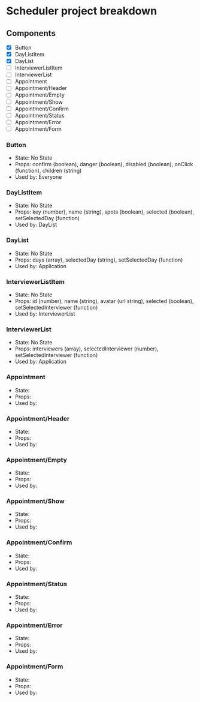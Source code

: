 # Scheduler project breakdown

## Components

- [x] Button
- [x] DayListItem
- [x] DayList
- [ ] InterviewerListItem
- [ ] InterviewerList
- [ ] Appointment
- [ ] Appointment/Header
- [ ] Appointment/Empty
- [ ] Appointment/Show
- [ ] Appointment/Confirm
- [ ] Appointment/Status
- [ ] Appointment/Error
- [ ] Appointment/Form

### Button

- State: No State
- Props: confirm (boolean), danger (boolean), disabled (boolean), onClick (function), children (string)
- Used by: Everyone

### DayListItem

- State: No State
- Props: key (number), name (string), spots (boolean), selected (boolean), setSelectedDay (function)
- Used by: DayList

### DayList

- State: No State
- Props: days (array), selectedDay (string), setSelectedDay (function)
- Used by: Application

### InterviewerListItem

- State: No State
- Props: id (number), name (string), avatar (url string), selected (boolean), setSelectedInterviewer (function)
- Used by: InterviewerList

### InterviewerList

- State: No State
- Props: interviewers (array), selectedInterviewer (number), setSelectedInterviewer (function)
- Used by: Application

### Appointment

- State:
- Props:
- Used by:

### Appointment/Header

- State:
- Props:
- Used by:

### Appointment/Empty

- State:
- Props:
- Used by:

### Appointment/Show

- State:
- Props:
- Used by:

### Appointment/Confirm

- State:
- Props:
- Used by:

### Appointment/Status

- State:
- Props:
- Used by:

### Appointment/Error

- State:
- Props:
- Used by:

### Appointment/Form

- State:
- Props:
- Used by: